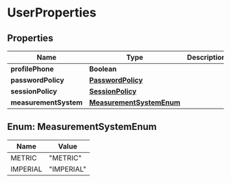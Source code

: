 # UserProperties

## Properties
Name | Type | Description | Notes
------------ | ------------- | ------------- | -------------
**profilePhone** | **Boolean** |  |  [optional]
**passwordPolicy** | [**PasswordPolicy**](PasswordPolicy.md) |  |  [optional]
**sessionPolicy** | [**SessionPolicy**](SessionPolicy.md) |  |  [optional]
**measurementSystem** | [**MeasurementSystemEnum**](#MeasurementSystemEnum) |  |  [optional]

<a name="MeasurementSystemEnum"></a>
## Enum: MeasurementSystemEnum
Name | Value
---- | -----
METRIC | &quot;METRIC&quot;
IMPERIAL | &quot;IMPERIAL&quot;
